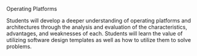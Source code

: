 Operating Platforms

Students will develop a deeper understanding of operating platforms and architectures through the analysis and evaluation of the characteristics, advantages, and weaknesses of each. Students will learn the value of utilizing software design templates as well as how to utilize them to solve problems.

